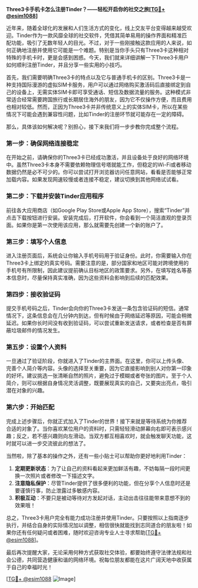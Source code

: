 **Three3卡手机卡怎么注册Tinder？——轻松开启你的社交之旅[[TG💪+ @esim1088](https://t.me/s/esim1088)]**

近年来，随着全球化的发展和人们生活方式的变化，线上交友平台变得越来越受欢迎。Tinder作为一款风靡全球的社交软件，凭借其简单易用的操作界面和精准匹配功能，吸引了无数年轻人的目光。不过，对于一些刚接触这款应用的人来说，如何正确地注册并使用它可能是一个难题。特别是当你手头只有Three3卡这种相对特殊的手机卡时，更是会感到困惑。今天，我们就来详细讲解一下Three3卡用户如何顺利注册Tinder，并且分享一些实用的小技巧。

首先，我们需要明确Three3卡的特点以及它与普通手机卡的区别。Three3卡是一种支持国际漫游的虚拟SIM卡服务，用户可以通过网络购买激活码后直接绑定到自己的设备上，无需实体SIM卡即可享受通话、短信及数据流量的服务。这种模式非常适合经常需要跨国旅行或长期居住海外的朋友，因为它不仅操作方便，而且费用也相对较低。然而，正因为Three3卡并非传统意义上的实体SIM卡，所以在某些情况下可能会遇到兼容性问题，比如Tinder的注册环节就可能存在一定的障碍。

那么，具体该如何解决呢？别担心，接下来我们将一步步教你完成整个流程。

### 第一步：确保网络连接稳定

在开始之前，请确保你的Three3卡已经成功激活，并且设备处于良好的网络环境中。虽然Three3卡本身不需要依赖物理信号塔就能工作，但稳定的Wi-Fi或者移动数据仍然是必不可少的。你可以尝试打开浏览器访问任意网站，看看是否能够正常加载内容。如果发现网速较慢或者连接不稳定，建议切换到其他网络试试看。

### 第二步：下载并安装Tinder应用程序

前往各大应用商店（如Google Play Store或Apple App Store），搜索“Tinder”并点击下载按钮进行安装。安装完成后，打开软件，你会看到一个简洁直观的登录页面。如果你是第一次使用该应用，那么就需要先创建一个新的账户了。

### 第三步：填写个人信息

进入注册页面后，系统会让你输入手机号码用于验证身份。此时，你需要输入你在Three3卡上绑定的真实号码。需要注意的是，部分国家和地区可能对跨境使用的手机号有所限制，因此建议提前确认目标地区的政策要求。另外，在填写姓名等基本信息时，尽量保持真实准确，因为这些资料会影响到后续的匹配效果。

### 第四步：接收验证码

提交手机号码之后，Tinder会向你的Three3卡发送一条包含验证码的短信。通常情况下，这条信息会在几分钟内到达，但有时候由于网络延迟等原因，可能会稍微延迟。如果你长时间没有收到验证码，可以尝试重新发送请求，或者检查是否有屏蔽垃圾邮件的情况发生。

### 第五步：设置个人资料

一旦通过了验证阶段，你就进入了Tinder的主界面。在这里，你可以上传头像、完善个人简介等内容。头像的选择至关重要，因为它直接影响到别人对你第一印象的好坏。建议挑选一张清晰自然的照片，避免过于模糊或者夸张的图片。至于个人简介，则可以根据自身情况灵活调整，既要展现真实的自己，又要突出亮点，吸引潜在对象的兴趣。

### 第六步：开始匹配

完成上述步骤后，你就正式加入了Tinder的世界！接下来就是等待系统为你推荐合适的对象了。当你喜欢某位用户的资料时，只需轻轻滑动屏幕向右即可表示感兴趣；反之，若不感兴趣则向左滑动。当双方都互相喜欢时，就会触发聊天功能，这时就可以进一步交流彼此的想法了。

当然啦，除了基本的操作之外，还有一些小贴士可以帮助你更好地利用Tinder：

1. **定期更新状态**：为了让自己的资料看起来更加鲜活有趣，不妨每隔一段时间更换一次照片或者修改一下描述文字。
2. **注意隐私保护**：尽管Tinder提供了很多便利的功能，但在分享个人信息时还是要谨慎行事，防止泄露过多敏感内容。
3. **积极互动**：不要只是被动等待对方发起对话，主动出击往往能带来意想不到的效果哦！

总之，Three3卡用户完全有能力成功注册并使用Tinder。只要按照以上指南逐步执行，并结合自身的实际情况加以调整，相信很快就能找到志同道合的朋友啦！如果你还有任何疑问或者困难，随时欢迎咨询专业人士寻求帮助[[TG💪+ @esim1088](https://t.me/s/esim1088)]。

最后再次提醒大家，无论采用何种方式获取社交体验，都要始终遵守法律法规和社会公德，共同营造健康和谐的网络环境。祝每位朋友都能在这片广阔天地中收获属于自己的幸福时光！

[[TG💪+ @esim1088](https://t.me/s/esim1088) ![Image](https://i.postimg.cc/4NQfJmqS/Snipaste-2025-05-13-00-14-12.png)]
